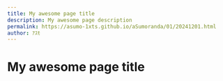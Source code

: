 ```yaml
---
title: My awesome page title
description: My awesome page description
permalink: https://asumo-1xts.github.io/aSumoranda/01/20241201.html
author: ｱｽﾓ
---
```


# My awesome page title
